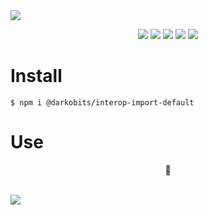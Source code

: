<img src="https://user-images.githubusercontent.com/441546/101534081-831d5480-394b-11eb-9668-1b469c3674ef.png" style="max-width: 100%" />
<p align="center">
  <a href="https://www.npmjs.com/package/@darkobits/interop-import-default"><img src="https://img.shields.io/npm/v/@darkobits/interop-import-default.svg?style=flat-square&color=398AFB"></a>
  <a href="https://github.com/darkobits/interop-import-default/actions?query=workflow%3Aci"><img src="https://img.shields.io/github/actions/workflow/status/darkobits/interop-import-default/ci.yml?style=flat-square"></a>
  <a href="https://app.codecov.io/gh/darkobits/interop-import-default/branch/master"><img src="https://img.shields.io/codecov/c/github/darkobits/interop-import-default/master?style=flat-square&color=brightgreen"></a>
  <a href="https://depfu.com/github/darkobits/interop-import-default"><img src="https://img.shields.io/depfu/darkobits/interop-import-default?style=flat-square"></a>
  <a href="https://conventionalcommits.org"><img src="https://img.shields.io/static/v1?label=commits&message=conventional&style=flat-square&color=398AFB"></a>
</p>

# Install

```
$ npm i @darkobits/interop-import-default
```

# Use
<p align="center">
🚧
</p>

<br />
<a href="#top">
  <img src="https://user-images.githubusercontent.com/441546/189774318-67cf3578-f4b4-4dcc-ab5a-c8210fbb6838.png" style="max-width: 100%;">
</a>
